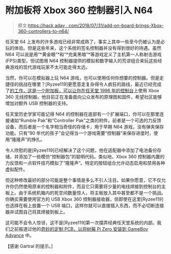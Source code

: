 # 附加板将 Xbox 360 控制器引入 N64

> 原文:[https://hack aday . com/2018/07/31/add-on-board-brings-Xbox-360-controllers-to-n64/](https://hackaday.com/2018/07/31/add-on-board-brings-xbox-360-controllers-to-n64/)

任天堂 64 上发布的许多游戏已经非常成熟了，事实上其中一些至今仍被认为是必玩的体验。但是这些年来，这个系统的签名控制器并没有得到很好的待遇。虽然 N64 可以说是用“*黄金眼”*和“*完美黑暗”*等游戏定义了主机第一人称射击游戏(FPS)类型，但试图用 N64 控制器提供的模拟和数字输入的荒谬组合来玩这些经典游戏的现代游戏玩家不太可能走得太远。

当然，你可以在模拟器上玩 N64 游戏，也可以使用任何你想要的控制器。但是走捷径的挑战在哪里？[Ryzee119]更愿意走复杂得令人疯狂的路线，最近已经完成了[的工作，这是一个附加板，可以让你在任天堂 1996 年的控制台](https://imgur.com/gallery/HVLea3d)上使用 Xbox 360 无线控制器。他目前正在准备面向公众发布的原理图和固件，希望社区能够增加对额外 USB 控制器的支持。

任天堂历史学家可能记得 N64 的控制器在底部有一个扩展端口，你可以在那里连接诸如“Rumble Pak”和“Controller Pak”之类的附件。前者是一个可选的力反馈设备，而后者是一个名字相当奇怪的存储卡，用于早期 N64 游戏，没有弹夹保存功能。只有“90 年代的孩子”会记得当一个游戏需要“控制器”来保存进度时，使用“隆隆声”的挣扎。

令人欣慰的是[Ryzee119]已经解决了这个问题，他在适配器中添加了电池备份存储，并添加了一些模仿“控制器包”的聪明代码。类似地，Xbox 360 控制器内置的力反馈和一点软件技巧模拟了“隆隆声”。特定的按钮组合允许动态启用和禁用各种虚拟配件。

但这种修改最好的部分可能是整个事情是多么不引人注目。如果你愿意，它不仅允许你仍然使用原来的控制器和附件，而且它只需要将少量的电线焊接到控制台的主板上。由于系统机箱内的死空间数量惊人，将主板放入其中甚至都不是一个挑战。你确实需要使用官方的 USB Xbox 360 控制器接收器，但即使在这里[Ryzee119]也选择在板上放置一个 USB 端口，这样你就可以直接插入东西，而不必切断连接器并试图自己将其焊接到板上。

这可能不会令人惊讶，这不是[Ryzee119]第一次摆弄经典任天堂系统的内部。我们之前报道过他的[奇妙的定制 PCB，以将树莓 Pi Zero 安装到 GameBoy Advance](https://hackaday.com/2016/11/03/emulating-a-gameboy-advance-inside-of-a-gameboy-advance/) 中。

【感谢 Gartral 的提示。]